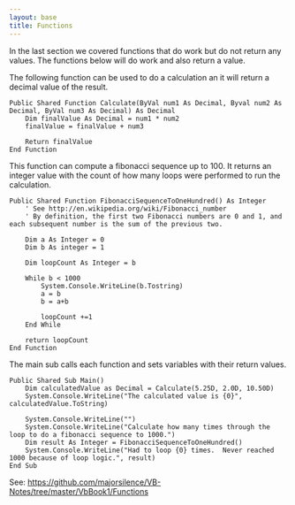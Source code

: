 ```yaml
---
layout: base
title: Functions
---
```


In the last section we covered functions that do work but do not return any values.  The functions below will do work and also return a value.

The following function can be used to do a calculation an it will return a decimal value of the result.

```vb.net
Public Shared Function Calculate(ByVal num1 As Decimal, Byval num2 As Decimal, ByVal num3 As Decimal) As Decimal
	Dim finalValue As Decimal = num1 * num2
	finalValue = finalValue + num3
	
	Return finalValue
End Function
```

This function can compute a fibonacci sequence up to 100.  It returns an integer value with the count of how many loops were performed to run the calculation.

```vb.net
Public Shared Function FibonacciSequenceToOneHundred() As Integer
	' See http://en.wikipedia.org/wiki/Fibonacci_number
	' By definition, the first two Fibonacci numbers are 0 and 1, and each subsequent number is the sum of the previous two.

	Dim a As Integer = 0
	Dim b As integer = 1
	
	Dim loopCount As Integer = b
	
	While b < 1000		
		System.Console.WriteLine(b.Tostring)
		a = b
		b = a+b
		
		loopCount +=1
	End While
	
	return loopCount
End Function
```

The main sub calls each function and sets variables with their return values.

```vb.net
Public Shared Sub Main()
	Dim calculatedValue as Decimal = Calculate(5.25D, 2.0D, 10.50D)
	System.Console.WriteLine("The calculated value is {0}", calculatedValue.ToString)
	
	System.Console.WriteLine("")
	System.Console.WriteLine("Calculate how many times through the loop to do a fibonacci sequence to 1000.")
	Dim result As Integer = FibonacciSequenceToOneHundred()
	System.Console.WriteLine("Had to loop {0} times.  Never reached 1000 because of loop logic.", result)
End Sub
```

See: https://github.com/majorsilence/VB-Notes/tree/master/VbBook1/Functions